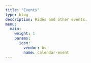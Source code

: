 ```yaml
---
title: "Events"
type: blog
description: Rides and other events.
menu:
  main:
    weight: 1
    params:
      icon:
        vendor: bs
        name: calendar-event
---
```

